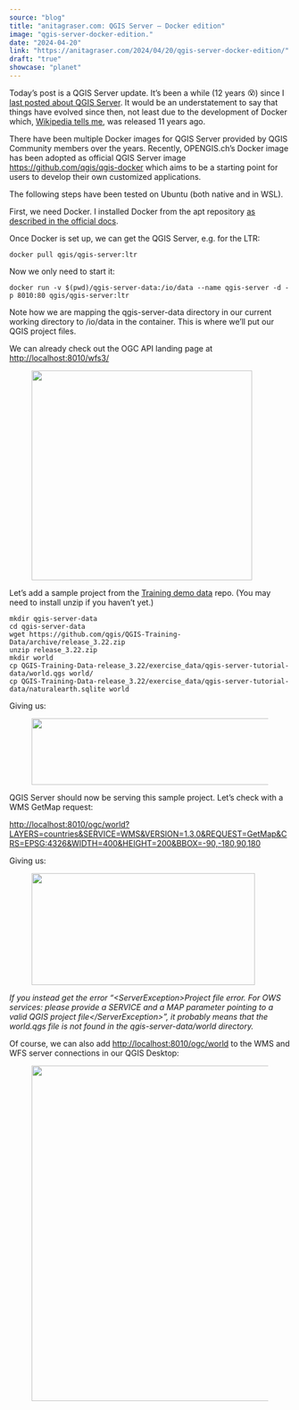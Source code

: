 ```yaml
---
source: "blog"
title: "anitagraser.com: QGIS Server — Docker edition"
image: "qgis-server-docker-edition."
date: "2024-04-20"
link: "https://anitagraser.com/2024/04/20/qgis-server-docker-edition/"
draft: "true"
showcase: "planet"
---
```


<p>Today&#8217;s post is a QGIS Server update. It&#8217;s been a while (12 years <img src="https://s0.wp.com/wp-content/mu-plugins/wpcom-smileys/twemoji/2/72x72/1f635.png" alt="😵" class="wp-smiley" style="height: 1em; max-height: 1em;" />) since I  <a href="https://anitagraser.com/2012/03/30/qgis-server-on-ubuntu-step-by-step/">last posted about QGIS Server</a>. It would be an understatement to say that things have evolved since then, not least due to the development of Docker which, <a href="https://en.wikipedia.org/wiki/Docker_(software)">Wikipedia tells me</a>, was released 11 years ago. </p>



<p>There have been multiple Docker images for QGIS Server provided by QGIS Community members over the years. Recently, OPENGIS.ch&#8217;s Docker image has been adopted as official QGIS Server image <a href="https://github.com/qgis/qgis-docker">https://github.com/qgis/qgis-docker</a> which aims to be a starting point for users to develop their own customized applications.</p>



<p>The following steps have been tested on Ubuntu (both native and in WSL). </p>



<p>First, we need Docker. I installed Docker from the apt repository <a href="https://docs.docker.com/engine/install/ubuntu/#install-using-the-repository">as described in the official docs</a>. </p>



<p>Once Docker is set up, we can get the QGIS Server, e.g. for the LTR: </p>



<pre class="wp-block-code"><code>docker pull qgis/qgis-server:ltr</code></pre>



<p>Now we only need to start it:</p>



<pre class="wp-block-code"><code>docker run -v $(pwd)/qgis-server-data:/io/data --name qgis-server -d -p 8010:80 qgis/qgis-server:ltr</code></pre>



<p>Note how we are mapping the qgis-server-data directory in our current working directory to /io/data in the container. This is where we&#8217;ll put our QGIS project files.</p>



<p>We can already check out the OGC API landing page at <a href="http://localhost:8010/wfs3/" rel="nofollow">http://localhost:8010/wfs3/</a></p>



<figure class="wp-block-image size-large"><img loading="lazy" width="395" height="375" data-attachment-id="8858" data-permalink="https://anitagraser.com/2024/04/20/qgis-server-docker-edition/image-1-15/" data-orig-file="https://underdark.files.wordpress.com/2024/04/image-1.png" data-orig-size="395,375" data-comments-opened="1" data-image-meta="{&quot;aperture&quot;:&quot;0&quot;,&quot;credit&quot;:&quot;&quot;,&quot;camera&quot;:&quot;&quot;,&quot;caption&quot;:&quot;&quot;,&quot;created_timestamp&quot;:&quot;0&quot;,&quot;copyright&quot;:&quot;&quot;,&quot;focal_length&quot;:&quot;0&quot;,&quot;iso&quot;:&quot;0&quot;,&quot;shutter_speed&quot;:&quot;0&quot;,&quot;title&quot;:&quot;&quot;,&quot;orientation&quot;:&quot;0&quot;}" data-image-title="image-1" data-image-description="" data-image-caption="" data-medium-file="https://underdark.files.wordpress.com/2024/04/image-1.png?w=300" data-large-file="https://underdark.files.wordpress.com/2024/04/image-1.png?w=395" src="https://underdark.files.wordpress.com/2024/04/image-1.png?w=395" alt="" class="wp-image-8858" srcset="https://underdark.files.wordpress.com/2024/04/image-1.png 395w, https://underdark.files.wordpress.com/2024/04/image-1.png?w=150 150w, https://underdark.files.wordpress.com/2024/04/image-1.png?w=300 300w" sizes="(max-width: 395px) 100vw, 395px" /></figure>



<p>Let’s add a sample project from the <a href="https://github.com/qgis/QGIS-Training-Data/">Training demo data</a> repo. (You may need to install unzip if you haven&#8217;t yet.)</p>



<pre id="codecell3" class="wp-block-code"><code>mkdir qgis-server-data
cd qgis-server-data
wget https://github.com/qgis/QGIS-Training-Data/archive/release_3.22.zip
unzip release_3.22.zip
mkdir world
cp QGIS-Training-Data-release_3.22/exercise_data/qgis-server-tutorial-data/world.qgs world/
cp QGIS-Training-Data-release_3.22/exercise_data/qgis-server-tutorial-data/naturalearth.sqlite world</code></pre>



<p>Giving us:</p>



<figure class="wp-block-image size-large"><img loading="lazy" width="538" height="119" data-attachment-id="8860" data-permalink="https://anitagraser.com/2024/04/20/qgis-server-docker-edition/image-2-14/" data-orig-file="https://underdark.files.wordpress.com/2024/04/image-2.png" data-orig-size="538,119" data-comments-opened="1" data-image-meta="{&quot;aperture&quot;:&quot;0&quot;,&quot;credit&quot;:&quot;&quot;,&quot;camera&quot;:&quot;&quot;,&quot;caption&quot;:&quot;&quot;,&quot;created_timestamp&quot;:&quot;0&quot;,&quot;copyright&quot;:&quot;&quot;,&quot;focal_length&quot;:&quot;0&quot;,&quot;iso&quot;:&quot;0&quot;,&quot;shutter_speed&quot;:&quot;0&quot;,&quot;title&quot;:&quot;&quot;,&quot;orientation&quot;:&quot;0&quot;}" data-image-title="image-2" data-image-description="" data-image-caption="" data-medium-file="https://underdark.files.wordpress.com/2024/04/image-2.png?w=300" data-large-file="https://underdark.files.wordpress.com/2024/04/image-2.png?w=538" src="https://underdark.files.wordpress.com/2024/04/image-2.png?w=538" alt="" class="wp-image-8860" srcset="https://underdark.files.wordpress.com/2024/04/image-2.png 538w, https://underdark.files.wordpress.com/2024/04/image-2.png?w=150 150w, https://underdark.files.wordpress.com/2024/04/image-2.png?w=300 300w" sizes="(max-width: 538px) 100vw, 538px" /></figure>



<p>QGIS Server should now be serving this sample project. Let&#8217;s check with a WMS GetMap request:</p>



<p><a href="http://localhost:8010/ogc/world?LAYERS=countries&#038;SERVICE=WMS&#038;VERSION=1.3.0&#038;REQUEST=GetMap&#038;CRS=EPSG:4326&#038;WIDTH=400&#038;HEIGHT=200&#038;BBOX=-90,-180,90,180" rel="nofollow">http://localhost:8010/ogc/world?LAYERS=countries&#038;SERVICE=WMS&#038;VERSION=1.3.0&#038;REQUEST=GetMap&#038;CRS=EPSG:4326&#038;WIDTH=400&#038;HEIGHT=200&#038;BBOX=-90,-180,90,180</a></p>



<p>Giving us: </p>



<figure class="wp-block-image size-large"><img loading="lazy" width="400" height="200" data-attachment-id="8861" data-permalink="https://anitagraser.com/2024/04/20/qgis-server-docker-edition/image-3-13/" data-orig-file="https://underdark.files.wordpress.com/2024/04/image-3.png" data-orig-size="400,200" data-comments-opened="1" data-image-meta="{&quot;aperture&quot;:&quot;0&quot;,&quot;credit&quot;:&quot;&quot;,&quot;camera&quot;:&quot;&quot;,&quot;caption&quot;:&quot;&quot;,&quot;created_timestamp&quot;:&quot;0&quot;,&quot;copyright&quot;:&quot;&quot;,&quot;focal_length&quot;:&quot;0&quot;,&quot;iso&quot;:&quot;0&quot;,&quot;shutter_speed&quot;:&quot;0&quot;,&quot;title&quot;:&quot;&quot;,&quot;orientation&quot;:&quot;0&quot;}" data-image-title="image-3" data-image-description="" data-image-caption="" data-medium-file="https://underdark.files.wordpress.com/2024/04/image-3.png?w=300" data-large-file="https://underdark.files.wordpress.com/2024/04/image-3.png?w=400" src="https://underdark.files.wordpress.com/2024/04/image-3.png?w=400" alt="" class="wp-image-8861" srcset="https://underdark.files.wordpress.com/2024/04/image-3.png 400w, https://underdark.files.wordpress.com/2024/04/image-3.png?w=150 150w, https://underdark.files.wordpress.com/2024/04/image-3.png?w=300 300w" sizes="(max-width: 400px) 100vw, 400px" /></figure>



<p><em>If you instead get the error &#8220;&lt;ServerException&gt;Project file error. For OWS services: please provide a SERVICE and a MAP parameter pointing to a valid QGIS project file&lt;/ServerException&gt;&#8221;, it probably means that the world.qgs file is not found in the qgis-server-data/world directory. </em></p>



<p>Of course, we can also add <a href="http://localhost:8010/ogc/world">http://localhost:8010/ogc/world</a> to the WMS and WFS server connections in our QGIS Desktop: </p>



<figure class="wp-block-image size-large"><a href="https://underdark.files.wordpress.com/2024/04/image-4.png"><img loading="lazy" width="1024" height="600" data-attachment-id="8863" data-permalink="https://anitagraser.com/2024/04/20/qgis-server-docker-edition/image-4-12/" data-orig-file="https://underdark.files.wordpress.com/2024/04/image-4.png" data-orig-size="1026,602" data-comments-opened="1" data-image-meta="{&quot;aperture&quot;:&quot;0&quot;,&quot;credit&quot;:&quot;&quot;,&quot;camera&quot;:&quot;&quot;,&quot;caption&quot;:&quot;&quot;,&quot;created_timestamp&quot;:&quot;0&quot;,&quot;copyright&quot;:&quot;&quot;,&quot;focal_length&quot;:&quot;0&quot;,&quot;iso&quot;:&quot;0&quot;,&quot;shutter_speed&quot;:&quot;0&quot;,&quot;title&quot;:&quot;&quot;,&quot;orientation&quot;:&quot;0&quot;}" data-image-title="image-4" data-image-description="" data-image-caption="" data-medium-file="https://underdark.files.wordpress.com/2024/04/image-4.png?w=300" data-large-file="https://underdark.files.wordpress.com/2024/04/image-4.png?w=545" src="https://underdark.files.wordpress.com/2024/04/image-4.png?w=1024" alt="" class="wp-image-8863" srcset="https://underdark.files.wordpress.com/2024/04/image-4.png?w=1024 1024w, https://underdark.files.wordpress.com/2024/04/image-4.png?w=150 150w, https://underdark.files.wordpress.com/2024/04/image-4.png?w=300 300w, https://underdark.files.wordpress.com/2024/04/image-4.png?w=768 768w, https://underdark.files.wordpress.com/2024/04/image-4.png 1026w" sizes="(max-width: 1024px) 100vw, 1024px" /></a></figure>
